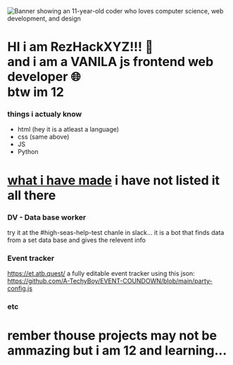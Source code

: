 <img src="https://cloud-g9egf1wf3-hack-club-bot.vercel.app/0group_2.svg" alt="Banner showing an 11-year-old coder who loves computer science, web development, and design">

# HI i am RezHackXYZ!!! 👋 <br> and i am a VANILA js frontend web developer 🌐 <br> btw im 12


### things i actualy know
 - html (hey it is a atleast a language)
 - css (same above)
 - JS
 - Python

# [what i have made](https://rezhack.xyz/projects/) i have not listed it all there
### DV - Data base worker
try it at the #high-seas-help-test chanle in slack... it is a bot that finds data from a set data base and gives the relevent info
### Event tracker
https://et.atb.quest/ a fully editable event tracker using this json: https://github.com/A-TechyBoy/EVENT-COUNDOWN/blob/main/party-config.js

### etc

# rember thouse projects may not be ammazing but i am 12 and learning...
